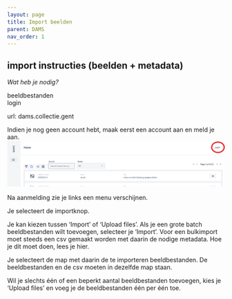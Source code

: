 ```yaml
---
layout: page
title: Import beelden
parent: DAMS
nav_order: 1
---
```


## **import instructies (beelden + metadata)**

*Wat heb je nodig?*  

beeldbestanden  
login  

url: dams.collectie.gent 

Indien je nog geen account hebt, maak eerst een account aan en meld je aan.  
![](login.png)



Na aanmelding zie je links een menu verschijnen.



Je selecteert de importknop.



Je kan kiezen tussen ‘Import’ of ‘Upload files’. Als je een grote batch beeldbestanden wilt toevoegen, selecteer je ‘Import’. Voor een bulkimport moet steeds een csv gemaakt worden met daarin de nodige metadata. Hoe je dit moet doen, lees je hier. 


Je selecteert de map met daarin de te importeren beeldbestanden. De beeldbestanden en de csv moeten in dezelfde map staan. 


Wil je slechts één of een beperkt aantal beeldbestanden toevoegen, kies je ‘Upload files’ en voeg je de beeldbestanden één per één toe.



